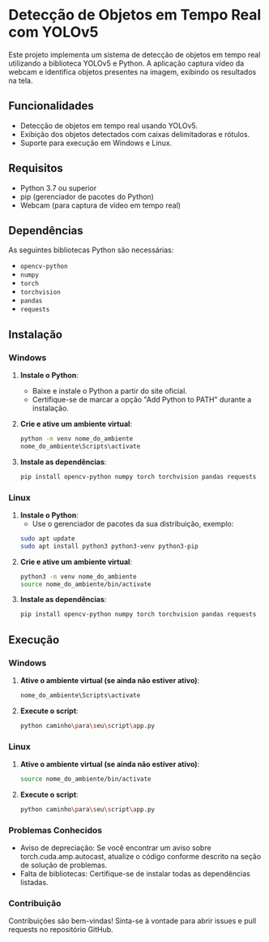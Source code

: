 # Detecção de Objetos em Tempo Real com YOLOv5

Este projeto implementa um sistema de detecção de objetos em tempo real utilizando a biblioteca YOLOv5 e Python. A aplicação captura vídeo da webcam e identifica objetos presentes na imagem, exibindo os resultados na tela.

## Funcionalidades

- Detecção de objetos em tempo real usando YOLOv5.
- Exibição dos objetos detectados com caixas delimitadoras e rótulos.
- Suporte para execução em Windows e Linux.

## Requisitos

- Python 3.7 ou superior
- pip (gerenciador de pacotes do Python)
- Webcam (para captura de vídeo em tempo real)

## Dependências

As seguintes bibliotecas Python são necessárias:

- `opencv-python`
- `numpy`
- `torch`
- `torchvision`
- `pandas`
- `requests`

## Instalação

### Windows

1. **Instale o Python**:
   - Baixe e instale o Python a partir do site oficial.
   - Certifique-se de marcar a opção "Add Python to PATH" durante a instalação.

2. **Crie e ative um ambiente virtual**:
   ```bash
   python -m venv nome_do_ambiente
   nome_do_ambiente\Scripts\activate

3. **Instale as dependências**:
    ```bash
    pip install opencv-python numpy torch torchvision pandas requests

### Linux

1. **Instale o Python**:
    - Use o gerenciador de pacotes da sua distribuição, exemplo:
    ```bash
    sudo apt update
    sudo apt install python3 python3-venv python3-pip

2. **Crie e ative um ambiente virtual**:
    ```bash
    python3 -m venv nome_do_ambiente
    source nome_do_ambiente/bin/activate

3. **Instale as dependências**:
    ```bash
    pip install opencv-python numpy torch torchvision pandas requests

## Execução

### Windows

1. **Ative o ambiente virtual (se ainda não estiver ativo)**:
    ```bash
    nome_do_ambiente\Scripts\activate

2. **Execute o script**:
    ```bash
    python caminho\para\seu\script\app.py

### Linux

1. **Ative o ambiente virtual (se ainda não estiver ativo)**:
    ```bash
    source nome_do_ambiente/bin/activate

2. **Execute o script**:
    ```bash
    python caminho\para\seu\script\app.py

### Problemas Conhecidos

- Aviso de depreciação: Se você encontrar um aviso sobre torch.cuda.amp.autocast, atualize o código conforme descrito na seção de solução de problemas.
- Falta de bibliotecas: Certifique-se de instalar todas as dependências listadas.

### Contribuição

Contribuições são bem-vindas! Sinta-se à vontade para abrir issues e pull requests no repositório GitHub.